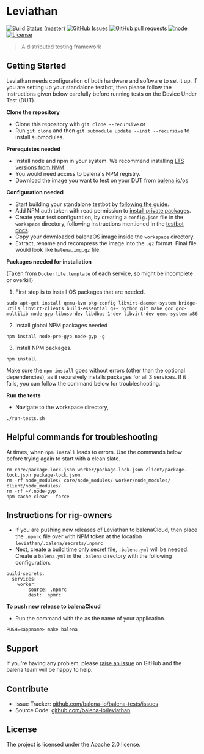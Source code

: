 # Leviathan

[![Build Status (master)](https://jenkins.dev.resin.io/buildStatus/icon?job=balena-tests-master)](https://jenkins.dev.resin.io/job/balena-tests-master/)
[![GitHub Issues](https://img.shields.io/github/issues/balena-io/leviathan.svg)](https://github.com/balena-io/leviathan/issues)
[![GitHub pull requests](https://img.shields.io/github/issues-pr/balena-io/leviathan.svg)](https://github.com/balena-io/leviathan/pulls)
[![node](https://img.shields.io/badge/node-v9.0.0-green.svg)](https://nodejs.org/download/release/v9.0.0/)
[![License](https://img.shields.io/badge/license-APACHE%202.0-blue.svg)](https://opensource.org/licenses/Apache-2.0)

> A distributed testing framework 

## Getting Started

Leviathan needs configuration of both hardware and software to set it up. If you are setting up your standalone testbot, then please follow the instructions given below carefully before running tests on the Device Under Test (DUT). 


**Clone the repository**

- Clone this repository with `git clone --recursive` or   
- Run `git clone` and then `git submodule update --init --recursive` to install submodules.


**Prerequistes needed**
  
  - Install node and npm in your system. We recommend installing [LTS versions from NVM](https://github.com/nvm-sh/nvm#install--update-script).
  - You would need access to balena's NPM registry.
  - Download the image you want to test on your DUT from [balena.io/os](balena.io/os)


**Configuration needed**

  - Start building your standalone testbot by [following the guide](). 
  - Add NPM auth token with read permission to [install private packages](https://docs.npmjs.com/using-private-packages-in-a-ci-cd-workflow#create-and-check-in-a-project-specific-npmrc-file).
  - Create your test configuration, by creating a `config.json` file in the `workspace` directory, following instructions mentioned in the [testbot docs](https://github.com/balena-io/testbot/).
  - Copy your downloaded balenaOS image inside the `workspace` directory.
  - Extract, rename and recompress the image into the `.gz` format. Final file would look like `balena.img.gz` file.


**Packages needed for installation**

(Taken from `Dockerfile.template` of each service, so might be incomplete or overkill)

1. First step is to install OS packages that are needed. 

```
sudo apt-get install qemu-kvm pkg-config libvirt-daemon-system bridge-utils libvirt-clients build-essential g++ python git make gcc gcc-multilib node-gyp libusb-dev libdbus-1-dev libvirt-dev qemu-system-x86
```

2. Install global NPM packages needed

```
npm install node-pre-gyp node-gyp -g
```

3. Install NPM packages. 

```
npm install
```

Make sure the `npm install` goes without errors (other than the optional dependencies), as it recursively installs packages for all 3 services. If it fails, you can follow the command below for troubleshooting. 


**Run the tests**

- Navigate to the workspace directory, 

```
./run-tests.sh
```

## Helpful commands for troubleshooting

At times, when `npm install` leads to errors. Use the commands below before trying again to start with a clean slate.

```
rm core/package-lock.json worker/package-lock.json client/package-lock.json package-lock.json
rm -rf node_modules/ core/node_modules/ worker/node_modules/ client/node_modules/
rm -rf ~/.node-gyp
npm cache clear --force
```


## Instructions for rig-owners 

- If you are pushing new releases of Leviathan to balenaCloud, then place the `.npmrc` file over with NPM token at the location `leviathan/.balena/secrets/.npmrc`
- Next, create a [build time only secret file](https://www.balena.io/docs/learn/deploy/deployment/#build-time-secrets-and-variables), `.balena.yml` will be needed. Create a `balena.yml` in the `.balena` directory with the following configuration. 

```
build-secrets:
  services:
    worker:
      - source: .npmrc
        dest: .npmrc
```


**To push new release to balenaCloud**

- Run the command with the <appname> as the name of your application.

```
PUSH=<appname> make balena
```

## Support

If you're having any problem, please [raise an issue][newissue] on GitHub and the balena team will be happy to help.

## Contribute

- Issue Tracker: [github.com/balena-io/balena-tests/issues][issues]
- Source Code: [github.com/balena-io/leviathan][source]

## License

The project is licensed under the Apache 2.0 license.

[issues]: https://github.com/balena-io/balena-tests/issues
[newissue]: https://github.com/balena-io/balena-tests/issues/new
[source]: https://github.com/balena-io/balena-tests
